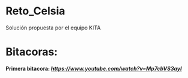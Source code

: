 # Reto_Celsia
Solución propuesta por el equipo KITA


# Bitacoras:
**Primera bitacora: _https://www.youtube.com/watch?v=Mp7cbVS3ayI_**
